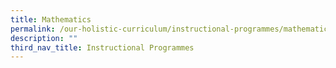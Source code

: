 ```yaml
---
title: Mathematics
permalink: /our-holistic-curriculum/instructional-programmes/mathematics
description: ""
third_nav_title: Instructional Programmes
---
```

